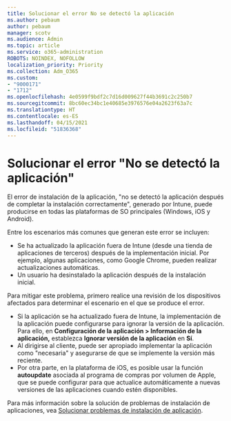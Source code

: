 ```yaml
---
title: Solucionar el error No se detectó la aplicación
ms.author: pebaum
author: pebaum
manager: scotv
ms.audience: Admin
ms.topic: article
ms.service: o365-administration
ROBOTS: NOINDEX, NOFOLLOW
localization_priority: Priority
ms.collection: Adm_O365
ms.custom:
- "9000171"
- "1712"
ms.openlocfilehash: 4e0599f9bdf2c7d16d009627f44b3691c2c250b7
ms.sourcegitcommit: 8bc60ec34bc1e40685e3976576e04a2623f63a7c
ms.translationtype: HT
ms.contentlocale: es-ES
ms.lasthandoff: 04/15/2021
ms.locfileid: "51836368"
---
```

# <a name="mitigate-the-application-was-not-detected-error"></a>Solucionar el error "No se detectó la aplicación"

El error de instalación de la aplicación, "no se detectó la aplicación después de completar la instalación correctamente", generado por Intune, puede producirse en todas las plataformas de SO principales (Windows, iOS y Android).

Entre los escenarios más comunes que generan este error se incluyen:

- Se ha actualizado la aplicación fuera de Intune (desde una tienda de aplicaciones de terceros) después de la implementación inicial. Por ejemplo, algunas aplicaciones, como Google Chrome, pueden realizar actualizaciones automáticas.
- Un usuario ha desinstalado la aplicación después de la instalación inicial.

Para mitigar este problema, primero realice una revisión de los dispositivos afectados para determinar el escenario en el que se produce el error.

- Si la aplicación se ha actualizado fuera de Intune, la implementación de la aplicación puede configurarse para ignorar la versión de la aplicación. Para ello, en **Configuración de la aplicación > Información de la aplicación,** establezca **Ignorar versión de la aplicación** en **Sí**.
- Al dirigirse al cliente, puede ser apropiado implementar la aplicación como "necesaria" y asegurarse de que se implemente la versión más reciente.
- Por otra parte, en la plataforma de iOS, es posible usar la función **autoupdate** asociada al programa de compras por volumen de Apple, que se puede configurar para que actualice automáticamente a nuevas versiones de las aplicaciones cuando estén disponibles.

Para más información sobre la solución de problemas de instalación de aplicaciones, vea [Solucionar problemas de instalación de aplicación](https://docs.microsoft.com/intune/troubleshoot-app-install).
